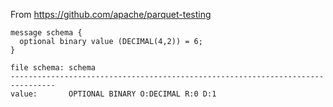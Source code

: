 From https://github.com/apache/parquet-testing

```
message schema {
  optional binary value (DECIMAL(4,2)) = 6;
}
```

```
file schema: schema 
--------------------------------------------------------------------------------
value:       OPTIONAL BINARY O:DECIMAL R:0 D:1
```

